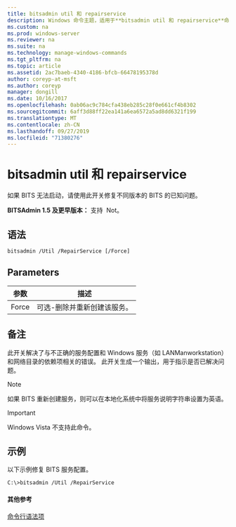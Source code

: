 ```yaml
---
title: bitsadmin util 和 repairservice
description: Windows 命令主题，适用于**bitsadmin util 和 repairservice**命令，用于修复各种版本的 BITS 服务的已知问题。
ms.custom: na
ms.prod: windows-server
ms.reviewer: na
ms.suite: na
ms.technology: manage-windows-commands
ms.tgt_pltfrm: na
ms.topic: article
ms.assetid: 2ac7baeb-4340-4186-bfcb-66478195378d
author: coreyp-at-msft
ms.author: coreyp
manager: dongill
ms.date: 10/16/2017
ms.openlocfilehash: 0ab06ac9c784cfa438eb285c28f0e661cf4b8302
ms.sourcegitcommit: 6aff3d88ff22ea141a6ea6572a5ad8dd6321f199
ms.translationtype: MT
ms.contentlocale: zh-CN
ms.lasthandoff: 09/27/2019
ms.locfileid: "71380276"
---
```

# <a name="bitsadmin-util-and-repairservice"></a>bitsadmin util 和 repairservice

如果 BITS 无法启动，请使用此开关修复不同版本的 BITS 的已知问题。

**BITSAdmin 1.5 及更早版本：** 支持  Not。

## <a name="syntax"></a>语法

```
bitsadmin /Util /RepairService [/Force]
```

## <a name="parameters"></a>Parameters

|参数|描述|
|---------|-----------|
|Force|可选-删除并重新创建该服务。|

## <a name="remarks"></a>备注

此开关解决了与不正确的服务配置和 Windows 服务（如 LANManworkstation）和网络目录的依赖项相关的错误。 此开关生成一个输出，用于指示是否已解决问题。

> [!NOTE]
> 如果 BITS 重新创建服务，则可以在本地化系统中将服务说明字符串设置为英语。

> [!IMPORTANT]
> Windows Vista 不支持此命令。

## <a name="BKMK_examples"></a>示例

以下示例修复 BITS 服务配置。
```
C:\>bitsadmin /Util /RepairService
```

#### <a name="additional-references"></a>其他参考

[命令行语法项](command-line-syntax-key.md)